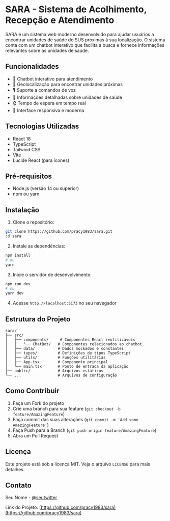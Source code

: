 # SARA - Sistema de Acolhimento, Recepção e Atendimento

SARA é um sistema web moderno desenvolvido para ajudar usuários a encontrar unidades de saúde do SUS próximas à sua localização. O sistema conta com um chatbot interativo que facilita a busca e fornece informações relevantes sobre as unidades de saúde.

## Funcionalidades

- 🤖 Chatbot interativo para atendimento
- 📍 Geolocalização para encontrar unidades próximas
- 🎙️ Suporte a comandos de voz
- 🏥 Informações detalhadas sobre unidades de saúde
- ⌚ Tempo de espera em tempo real
- 📱 Interface responsiva e moderna

## Tecnologias Utilizadas

- React 18
- TypeScript
- Tailwind CSS
- Vite
- Lucide React (para ícones)

## Pré-requisitos

- Node.js (versão 14 ou superior)
- npm ou yarn

## Instalação

1. Clone o repositório:
```bash
git clone https://github.com/pracy1983/sara.git
cd sara
```

2. Instale as dependências:
```bash
npm install
# ou
yarn
```

3. Inicie o servidor de desenvolvimento:
```bash
npm run dev
# ou
yarn dev
```

4. Acesse `http://localhost:5173` no seu navegador

## Estrutura do Projeto

```
sara/
├── src/
│   ├── components/     # Componentes React reutilizáveis
│   │   └── ChatBot/   # Componentes relacionados ao chatbot
│   ├── data/          # Dados mockados e constantes
│   ├── types/         # Definições de tipos TypeScript
│   ├── utils/         # Funções utilitárias
│   ├── App.tsx        # Componente principal
│   └── main.tsx       # Ponto de entrada da aplicação
├── public/            # Arquivos estáticos
└── ...                # Arquivos de configuração
```

## Como Contribuir

1. Faça um Fork do projeto
2. Crie uma branch para sua feature (`git checkout -b feature/AmazingFeature`)
3. Faça commit das suas alterações (`git commit -m 'Add some AmazingFeature'`)
4. Faça Push para a Branch (`git push origin feature/AmazingFeature`)
5. Abra um Pull Request

## Licença

Este projeto está sob a licença MIT. Veja o arquivo `LICENSE` para mais detalhes.

## Contato

Seu Nome - [@seutwitter](https://twitter.com/seutwitter)

Link do Projeto: [https://github.com/pracy1983/sara](https://github.com/pracy1983/sara)
